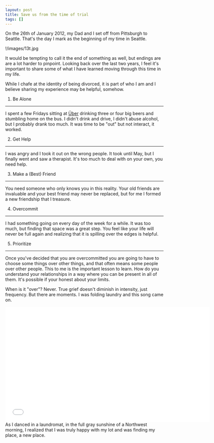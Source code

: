 ```yaml
---
layout: post
title: Save us from the time of trial
tags: []
---
```


On the 26th of January 2012, my Dad and I set off from Pittsburgh to Seattle. That's the day I mark as the beginning of my time in Seattle.

!/images/13t.jpg

It would be tempting to call it the end of something as well, but endings are are a lot harder to pinpoint. Looking back over the last two years, I feel it's important to share some of what I have learned moving through this time in my life.

While I chafe at the identity of being divorced, it is part of who I am and I believe sharing my experience may be helpful, somehow.

1. Be Alone
-----------

I spent a few Fridays sitting at [Über](http://www.uberbier.com/) drinking three or four big beers and stumbling home on the bus. I didn't drink and drive, I didn't abuse alcohol, but I probably drank too much. It was time to be "out" but not interact, it worked.

2. Get Help
-----------

I was angry and I took it out on the wrong people. It took until May, but I finally went and saw a therapist. It's too much to deal with on your own, you need help.

3. Make a (Best) Friend
-----------------------

You need someone who only knows you in this reality. Your old friends are invaluable and your best friend may never be replaced, but for me I formed a new friendship that I treasure.

4. Overcommit
-------------

I had something going on every day of the week for a while. It was too much, but finding that space was a great step. You feel like your life will never be full again and realizing that it is spilling over the edges is helpful.

5. Prioritize
-------------

Once you've decided that you are overcommitted you are going to have to choose some things over other things, and that often means some people over other people. This to me is the important lesson to learn. How do you understand your relationships in a way where you can be present in all of them. It's possible if your honest about your limits.

When is it "over"? Never. True grief doesn't diminish in intensity, just frequency. But there are moments. I was folding laundry and this song came on.

<iframe width="651" height="366" src="//www.youtube.com/embed/w5tWYmIOWGk?rel=0" frameborder="0" allowfullscreen>
</iframe>
As I danced in a laundromat, in the full gray sunshine of a Northwest morning, I realized that I was truly happy with my lot and was finding my place, a new place.
